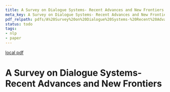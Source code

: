 ```yaml
---
title: A Survey on Dialogue Systems- Recent Advances and New Frontiers
meta_key: A Survey on Dialogue Systems- Recent Advances and New Frontiers
pdf_relpath: pdfs/A%20Survey%20on%20Dialogue%20Systems-%20Recent%20Advances%20and%20New%20Frontiers.pdf
status: todo
tags:
- nlp
- paper
---
```


[local pdf](../../../pdfs/A%20Survey%20on%20Dialogue%20Systems-%20Recent%20Advances%20and%20New%20Frontiers.pdf)

# A Survey on Dialogue Systems- Recent Advances and New Frontiers
